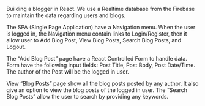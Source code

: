 Building a blogger in React. We use a Realtime database from the Firebase to maintain the data regarding users and blogs.

The SPA (Single Page Application) have a Navigation menu. When the user is logged in, the Navigation menu contain links to Login/Register, then it allow user to Add Blog Post, View Blog Posts, Search Blog Posts, and Logout.

The “Add Blog Post” page have a React Controlled Form to handle data. Form have the following input fields: Post Title, Post Body, Post Date/Time. The author of the Post will be the logged in user.

View “Blog Posts” page show all the blog posts posted by any author. It also give an option to view the blog posts of the logged in user. The “Search Blog Posts” allow the user to search by providing any keywords.
